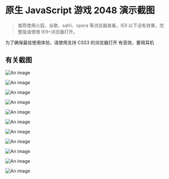# 原生 JavaScript 游戏 2048 演示截图

> 推荐使用火狐、谷歌、safri、opera 等浏览器查看，IE9 以下没有效果，完整版请使用 IE9+浏览器打开。

为了确保最佳使用体验，请使用支持 CSS3 的浏览器打开
有音效，要用耳机

## 有关截图

![An image](https://raw.githubusercontent.com/nuochong/2048/master/img/QQ截图20151219214604.png)

![An image](https://raw.githubusercontent.com/nuochong/2048/master/img/QQ截图20151219214704.png)

![An image](https://raw.githubusercontent.com/nuochong/2048/master/img/QQ截图20151219214857.png)

![An image](https://raw.githubusercontent.com/nuochong/2048/master/img/QQ截图20151219214924.png)

![An image](https://raw.githubusercontent.com/nuochong/2048/master/img/QQ截图20151219214934.png)

![An image](https://raw.githubusercontent.com/nuochong/2048/master/img/QQ截图20151219215005.png)

![An image](https://raw.githubusercontent.com/nuochong/2048/master/img/QQ截图20151219215016.png)

![An image](https://raw.githubusercontent.com/nuochong/2048/master/img/QQ截图20151219215202.png)

![An image](https://raw.githubusercontent.com/nuochong/2048/master/img/QQ截图20151219215252.png)

![An image](https://raw.githubusercontent.com/nuochong/2048/master/img/QQ截图20151219215252.png)

![An image](https://raw.githubusercontent.com/nuochong/2048/master/img/QQ截图20151219215616.png)
